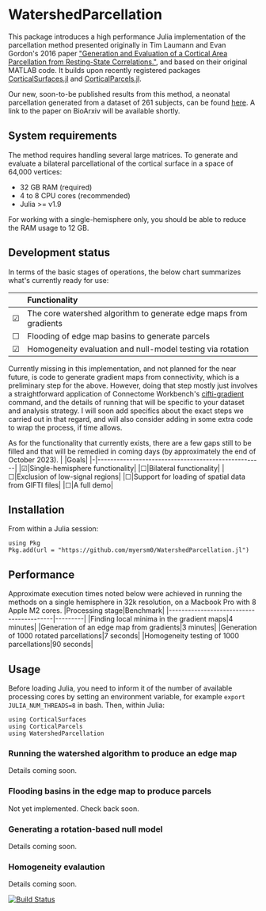 # WatershedParcellation
This package introduces a high performance Julia implementation of the parcellation method presented originally in Tim Laumann and Evan Gordon's 2016 paper ["Generation and Evaluation of a Cortical Area Parcellation from Resting-State Correlations."](https://pubmed.ncbi.nlm.nih.gov/25316338/), and based on their original MATLAB code. It builds upon recently registered packages [CorticalSurfaces.jl](https://github.com/myersm0/CorticalSurfaces.jl) and [CorticalParcels.jl](https://github.com/myersm0/CorticalParcels.jl).

Our new, soon-to-be published results from this method, a neonatal parcellation generated from a dataset of 261 subjects, can be found [here](https://github.com/myersm0/Myers-Labonte_parcellation). A link to the paper on BioArxiv will be available shortly.

## System requirements
The method requires handling several large matrices. To generate and evaluate a bilateral parcellational of the cortical surface in a space of 64,000 vertices:
- 32 GB RAM (required)
- 4 to 8 CPU cores (recommended)
- Julia >= v1.9

For working with a single-hemisphere only, you should be able to reduce the RAM usage to 12 GB.

## Development status
In terms of the basic stages of operations, the below chart summarizes what's currently ready for use:

| |Functionality|
|-|:----------------------------------------------------------------|
|☑|The core watershed algorithm to generate edge maps from gradients|
|☐|Flooding of edge map basins to generate parcels|
|☑|Homogeneity evaluation and null-model testing via rotation|

Currently missing in this implementation, and not planned for the near future, is code to generate gradient maps from connectivity, which is a preliminary step for the above. However, doing that step mostly just involves a straightforward application of Connectome Workbench's [cifti-gradient](https://humanconnectome.org/software/workbench-command/-cifti-gradient) command, and the details of running that will be specific to your dataset and analysis strategy. I will soon add specifics about the exact steps we carried out in that regard, and will also consider adding in some extra code to wrap the process, if time allows.

As for the functionality that currently exists, there are a few gaps still to be filled and that will be remedied in coming days (by approximately the end of October 2023).
| |Goals|
|-|----------------------------------------------------|
|☑|Single-hemisphere functionality|
|☐|Bilateral functionality|
|☐|Exclusion of low-signal regions|
|☐|Support for loading of spatial data from GIFTI files|
|☐|A full demo|

## Installation
From within a Julia session:
```
using Pkg
Pkg.add(url = "https://github.com/myersm0/WatershedParcellation.jl")
```

## Performance
Approximate execution times noted below were achieved in running the methods on a single hemisphere in 32k resolution, on a Macbook Pro with 8 Apple M2 cores.
|Processing stage|Benchmark|
|-----------------------------------------|---------|
|Finding local minima in the gradient maps|4 minutes|
|Generation of an edge map from gradients|3 minutes|
|Generation of 1000 rotated parcellations|7 seconds|
|Homogeneity testing of 1000 parcellations|90 seconds|

## Usage
Before loading Julia, you need to inform it of the number of available processing cores by setting an environment variable, for example `export JULIA_NUM_THREADS=8` in bash. Then, within Julia:
```
using CorticalSurfaces
using CorticalParcels
using WatershedParcellation
```

### Running the watershed algorithm to produce an edge map
Details coming soon.

### Flooding basins in the edge map to produce parcels
Not yet implemented. Check back soon.

### Generating a rotation-based null model
Details coming soon.

### Homogeneity evalaution
Details coming soon.

[![Build Status](https://github.com/myersm0/WatershedParcellation.jl/actions/workflows/CI.yml/badge.svg?branch=main)](https://github.com/myersm0/WatershedParcellation.jl/actions/workflows/CI.yml?query=branch%3Amain)
